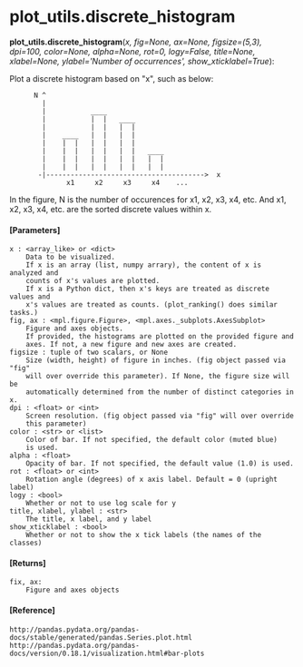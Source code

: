# plot_utils.discrete_histogram

**plot_utils.discrete_histogram**(*x, fig=None, ax=None, figsize=(5,3), dpi=100, color=None, alpha=None, rot=0, logy=False, title=None, xlabel=None, ylabel='Number of occurrences', show_xticklabel=True*):

Plot a discrete histogram based on "x", such as below:

```
      N ^
        |
        |           ____
        |           |  |   ____
        |           |  |   |  |
        |    ____   |  |   |  |
        |    |  |   |  |   |  |
        |    |  |   |  |   |  |   ____
        |    |  |   |  |   |  |   |  |
        |    |  |   |  |   |  |   |  |
       -|--------------------------------------->  x
              x1     x2     x3     x4    ...
```
              
In the figure, N is the number of occurences for x1, x2, x3, x4, etc. And x1, x2, x3, x4, etc. are the sorted discrete values within x.

#### [Parameters]
    x : <array_like> or <dict>
        Data to be visualized.
        If x is an array (list, numpy arrary), the content of x is analyzed and
        counts of x's values are plotted.
        If x is a Python dict, then x's keys are treated as discrete values and
        x's values are treated as counts. (plot_ranking() does similar tasks.)
    fig, ax : <mpl.figure.Figure>, <mpl.axes._subplots.AxesSubplot>
        Figure and axes objects.
        If provided, the histograms are plotted on the provided figure and
        axes. If not, a new figure and new axes are created.
    figsize : tuple of two scalars, or None
        Size (width, height) of figure in inches. (fig object passed via "fig"
        will over override this parameter). If None, the figure size will be
        automatically determined from the number of distinct categories in x.
    dpi : <float> or <int>
        Screen resolution. (fig object passed via "fig" will over override
        this parameter)
    color : <str> or <list>
        Color of bar. If not specified, the default color (muted blue)
        is used.
    alpha : <float>
        Opacity of bar. If not specified, the default value (1.0) is used.
    rot : <float> or <int>
        Rotation angle (degrees) of x axis label. Default = 0 (upright label)
    logy : <bool>
        Whether or not to use log scale for y
    title, xlabel, ylabel : <str>
        The title, x label, and y label
    show_xticklabel : <bool>
        Whether or not to show the x tick labels (the names of the classes)
        
#### [Returns]
    fix, ax:
        Figure and axes objects
        
#### [Reference]
    http://pandas.pydata.org/pandas-docs/stable/generated/pandas.Series.plot.html
    http://pandas.pydata.org/pandas-docs/version/0.18.1/visualization.html#bar-plots
